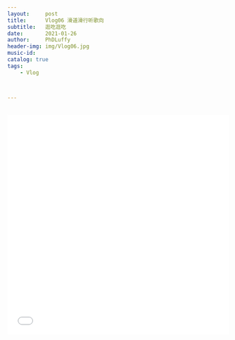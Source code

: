 ```yaml
---
layout:     post
title:      Vlog06 滑道滑行听歌向
subtitle:   逛吃逛吃
date:       2021-01-26
author:     PhDLuffy
header-img: img/Vlog06.jpg
music-id: 
catalog: true
tags:
    - Vlog



---
```




<br>

<iframe 
frameborder="no" 
src="//player.bilibili.com/player.html?aid=928846554&bvid=BV1jT4y1P7JA&cid=287856416&page=1&high_quality=1" 
width="100%" 
height="500">
</iframe>



